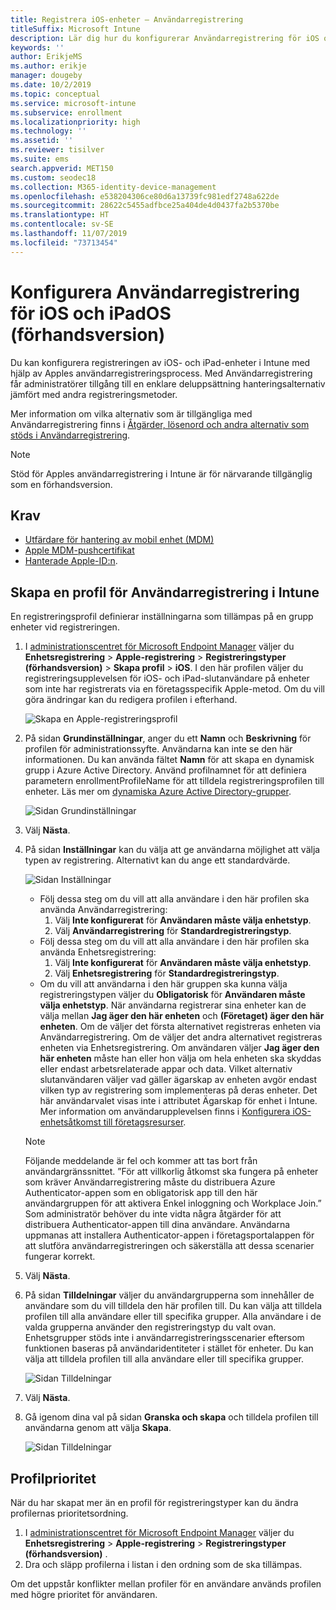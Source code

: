 ```yaml
---
title: Registrera iOS-enheter – Användarregistrering
titleSuffix: Microsoft Intune
description: Lär dig hur du konfigurerar Användarregistrering för iOS och iPad.
keywords: ''
author: ErikjeMS
ms.author: erikje
manager: dougeby
ms.date: 10/2/2019
ms.topic: conceptual
ms.service: microsoft-intune
ms.subservice: enrollment
ms.localizationpriority: high
ms.technology: ''
ms.assetid: ''
ms.reviewer: tisilver
ms.suite: ems
search.appverid: MET150
ms.custom: seodec18
ms.collection: M365-identity-device-management
ms.openlocfilehash: e538204306ce80d6a13739fc981edf2748a622de
ms.sourcegitcommit: 28622c5455adfbce25a404de4d0437fa2b5370be
ms.translationtype: HT
ms.contentlocale: sv-SE
ms.lasthandoff: 11/07/2019
ms.locfileid: "73713454"
---
```

# <a name="set-up-ios-and-ipados-user-enrollment-preview"></a>Konfigurera Användarregistrering för iOS och iPadOS (förhandsversion)

Du kan konfigurera registreringen av iOS- och iPad-enheter i Intune med hjälp av Apples användarregistreringsprocess. Med Användarregistrering får administratörer tillgång till en enklare deluppsättning hanteringsalternativ jämfört med andra registreringsmetoder.

Mer information om vilka alternativ som är tillgängliga med Användarregistrering finns i [Åtgärder, lösenord och andra alternativ som stöds i Användarregistrering](ios-user-enrollment-supported-actions.md).

> [!NOTE]
> Stöd för Apples användarregistrering i Intune är för närvarande tillgänglig som en förhandsversion.

## <a name="prerequisites"></a>Krav
- [Utfärdare för hantering av mobil enhet (MDM)](../fundamentals/mdm-authority-set.md)
- [Apple MDM-pushcertifikat](apple-mdm-push-certificate-get.md)
- [Hanterade Apple-ID:n](https://support.apple.com/guide/apple-business-manager/mdm1c9622977/web).

## <a name="create-a-user-enrollment-profile-in-intune"></a>Skapa en profil för Användarregistrering i Intune

En registreringsprofil definierar inställningarna som tillämpas på en grupp enheter vid registreringen. 

1. I [administrationscentret för Microsoft Endpoint Manager](https://go.microsoft.com/fwlink/?linkid=2109431) väljer du **Enhetsregistrering** > **Apple-registrering** > **Registreringstyper (förhandsversion)**  > **Skapa profil** > **iOS**. I den här profilen väljer du registreringsupplevelsen för iOS- och iPad-slutanvändare på enheter som inte har registrerats via en företagsspecifik Apple-metod. Om du vill göra ändringar kan du redigera profilen i efterhand.

    ![Skapa en Apple-registreringsprofil](./media/ios-user-enrollment/create-profile.png)

2. På sidan **Grundinställningar**, anger du ett **Namn** och **Beskrivning** för profilen för administrationssyfte. Användarna kan inte se den här informationen. Du kan använda fältet **Namn** för att skapa en dynamisk grupp i Azure Active Directory. Använd profilnamnet för att definiera parametern enrollmentProfileName för att tilldela registreringsprofilen till enheter. Läs mer om [dynamiska Azure Active Directory-grupper](https://docs.microsoft.com/azure/active-directory/active-directory-groups-dynamic-membership-azure-portal#rules-for-devices).

    ![Sidan Grundinställningar](./media/ios-user-enrollment/basics-page.png)


3. Välj **Nästa**.

4. På sidan **Inställningar** kan du välja att ge användarna möjlighet att välja typen av registrering. Alternativt kan du ange ett standardvärde.

    ![Sidan Inställningar](./media/ios-user-enrollment/settings-page.png)

    - Följ dessa steg om du vill att alla användare i den här profilen ska använda Användarregistrering:
        1. Välj **Inte konfigurerat** för **Användaren måste välja enhetstyp**.
        2. Välj **Användarregistrering** för **Standardregistreringstyp**.
    - Följ dessa steg om du vill att alla användare i den här profilen ska använda Enhetsregistrering:
        1. Välj **Inte konfigurerat** för **Användaren måste välja enhetstyp**.
        2. Välj **Enhetsregistrering** för **Standardregistreringstyp**.
    - Om du vill att användarna i den här gruppen ska kunna välja registreringstypen väljer du **Obligatorisk** för **Användaren måste välja enhetstyp**. När användarna registrerar sina enheter kan de välja mellan **Jag äger den här enheten** och **(Företaget) äger den här enheten**. Om de väljer det första alternativet registreras enheten via Användarregistrering. Om de väljer det andra alternativet registreras enheten via Enhetsregistrering. Om användaren väljer **Jag äger den här enheten** måste han eller hon välja om hela enheten ska skyddas eller endast arbetsrelaterade appar och data. Vilket alternativ slutanvändaren väljer vad gäller ägarskap av enheten avgör endast vilken typ av registrering som implementeras på deras enheter. Det här användarvalet visas inte i attributet Ägarskap för enhet i Intune. Mer information om användarupplevelsen finns i [Konfigurera iOS-enhetsåtkomst till företagsresurser](https://docs.microsoft.com/intune-user-help/enroll-your-device-in-intune-ios).
    
    > [!NOTE]
    > Följande meddelande är fel och kommer att tas bort från användargränssnittet.
    > ”För att villkorlig åtkomst ska fungera på enheter som kräver Användarregistrering måste du distribuera Azure Authenticator-appen som en obligatorisk app till den här användargruppen för att aktivera Enkel inloggning och Workplace Join.”
    > Som administratör behöver du inte vidta några åtgärder för att distribuera Authenticator-appen till dina användare. Användarna uppmanas att installera Authenticator-appen i företagsportalappen för att slutföra användarregistreringen och säkerställa att dessa scenarier fungerar korrekt.

5. Välj **Nästa**.

6. På sidan **Tilldelningar** väljer du användargrupperna som innehåller de användare som du vill tilldela den här profilen till. Du kan välja att tilldela profilen till alla användare eller till specifika grupper. Alla användare i de valda grupperna använder den registreringstyp du valt ovan. Enhetsgrupper stöds inte i användarregistreringsscenarier eftersom funktionen baseras på användaridentiteter i stället för enheter. Du kan välja att tilldela profilen till alla användare eller till specifika grupper.

    ![Sidan Tilldelningar](./media/ios-user-enrollment/assignments-page.png)

7. Välj **Nästa**.

8. Gå igenom dina val på sidan **Granska och skapa** och tilldela profilen till användarna genom att välja **Skapa**.

    ![Sidan Tilldelningar](./media/ios-user-enrollment/assignments-page.png)


## <a name="profile-priority"></a>Profilprioritet

När du har skapat mer än en profil för registreringstyper kan du ändra profilernas prioritetsordning.

1. I [administrationscentret för Microsoft Endpoint Manager](https://go.microsoft.com/fwlink/?linkid=2109431) väljer du **Enhetsregistrering** > **Apple-registrering** > **Registreringstyper (förhandsversion)** .
2. Dra och släpp profilerna i listan i den ordning som de ska tillämpas.

Om det uppstår konflikter mellan profiler för en användare används profilen med högre prioritet för användaren.


